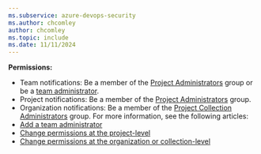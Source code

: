 ```yaml
---
ms.subservice: azure-devops-security
ms.author: chcomley
author: chcomley
ms.topic: include
ms.date: 11/11/2024
---
```


**Permissions:**
- Team notifications: Be a member of the [Project Administrators](../../security/change-project-level-permissions.md) group or be a [team administrator](../../settings/add-team-administrator.md). 
- Project notifications: Be a member of the [Project Administrators](../organizations/security/change-project-level-permissions.md) group.
- Organization notifications: Be a member of the [Project Collection Administrators](../../security/change-organization-collection-level-permissions.md) group.
For more information, see the following articles:
- [Add a team administrator](../../settings/add-team-administrator.md)
- [Change permissions at the project-level](../../security/change-project-level-permissions.md)
- [Change permissions at the organization or collection-level](../../security/change-organization-collection-level-permissions.md)

